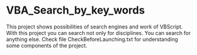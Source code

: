# VBA_Search_by_key_words

This project shows possibilities of search engines and work of VBScript.
With this project you can search not only for disciplines. You can search for anything else.
Check file CheckBeforeLaunching.txt for understanding some components of the project.
